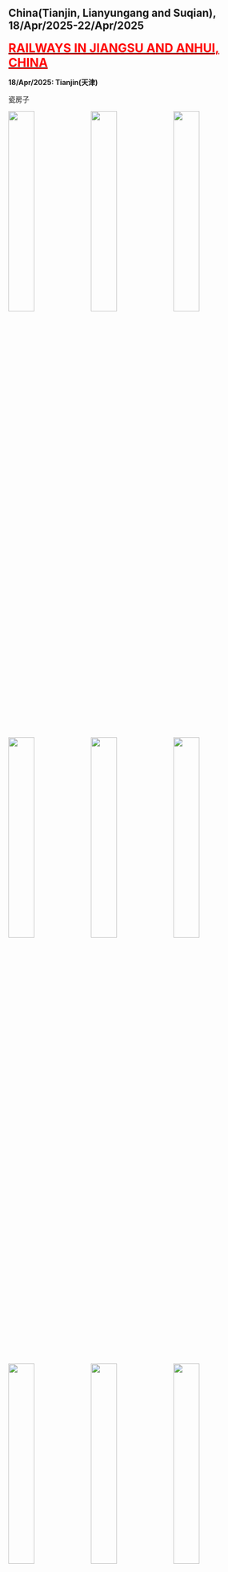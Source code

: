 ## China(Tianjin, Lianyungang and Suqian), 18/Apr/2025-22/Apr/2025

**[<font color=red size=5><u>RAILWAYS IN JIANGSU AND ANHUI, CHINA</u></font>](https://wqgcx.github.io/transport/20250418CN/CR/)**

**18/Apr/2025: Tianjin(天津)**

瓷房子

<img src="../20250418CN_photos/IMG_8486.jpeg" width="32%">
<img src="../20250418CN_photos/IMG_8488.jpeg" width="32%">
<img src="../20250418CN_photos/IMG_8493.jpeg" width="32%">
<img src="../20250418CN_photos/IMG_8495.jpeg" width="32%">
<img src="../20250418CN_photos/IMG_8496.jpeg" width="32%">
<img src="../20250418CN_photos/IMG_8500.jpeg" width="32%">
<img src="../20250418CN_photos/IMG_8501.jpeg" width="32%">
<img src="../20250418CN_photos/IMG_8505.jpeg" width="32%">
<img src="../20250418CN_photos/IMG_8506.jpeg" width="32%">
<img src="../20250418CN_photos/IMG_8510.jpeg" width="32%">
<img src="../20250418CN_photos/IMG_8512.jpeg" width="32%">
<img src="../20250418CN_photos/IMG_8514.jpeg" width="32%">

**Fly China Eastern Airlines to Lianyungang(MU6742)**

<img src="../20250418CN_photos/IMG_8516.jpeg" width="32%">

**19/Apr/2025: Lianyungang(连云港)**

连岛

<img src="../20250418CN_photos/IMG_8563.jpeg" width="32%">
<img src="../20250418CN_photos/IMG_8539.jpeg" width="32%">
<img src="../20250418CN_photos/IMG_8542.jpeg" width="32%">
<img src="../20250418CN_photos/IMG_8543.jpeg" width="32%">
<img src="../20250418CN_photos/IMG_8547.jpeg" width="32%">
<img src="../20250418CN_photos/IMG_8549.jpeg" width="32%">
<img src="../20250418CN_photos/IMG_8552.jpeg" width="32%">
<img src="../20250418CN_photos/IMG_8554.jpeg" width="32%">
<img src="../20250418CN_photos/IMG_8555.jpeg" width="32%">
<img src="../20250418CN_photos/IMG_8557.jpeg" width="32%">
<img src="../20250418CN_photos/IMG_8559.jpeg" width="32%">
<img src="../20250418CN_photos/IMG_8560.jpeg" width="32%">

陇海铁路历史博物馆

<img src="../20250418CN_photos/IMG_8577.jpeg" width="32%">
<img src="../20250418CN_photos/IMG_8579.jpeg" width="32%">
<img src="../20250418CN_photos/IMG_8580.jpeg" width="32%">
<img src="../20250418CN_photos/IMG_8581.jpeg" width="32%">
<img src="../20250418CN_photos/IMG_8582.jpeg" width="32%">
<img src="../20250418CN_photos/IMG_8583.jpeg" width="32%">

连云古镇

<img src="../20250418CN_photos/IMG_8584.jpeg" width="32%">
<img src="../20250418CN_photos/IMG_8586.jpeg" width="32%">
<img src="../20250418CN_photos/IMG_8587.jpeg" width="32%">
<img src="../20250418CN_photos/IMG_8588.jpeg" width="32%">
<img src="../20250418CN_photos/IMG_8591.jpeg" width="32%">

海上云台山

<img src="../20250418CN_photos/IMG_8596.jpeg" width="32%">
<img src="../20250418CN_photos/IMG_8605.jpeg" width="32%">
<img src="../20250418CN_photos/IMG_8607.jpeg" width="32%">
<img src="../20250418CN_photos/IMG_8610.jpeg" width="32%">
<img src="../20250418CN_photos/IMG_8612.jpeg" width="32%">
<img src="../20250418CN_photos/IMG_8613.jpeg" width="32%">
<img src="../20250418CN_photos/IMG_8617.jpeg" width="32%">
<img src="../20250418CN_photos/IMG_8618.jpeg" width="32%">
<img src="../20250418CN_photos/IMG_8620.jpeg" width="32%">

海州古城

<img src="../20250418CN_photos/IMG_8626.jpeg" width="32%">
<img src="../20250418CN_photos/IMG_8633.jpeg" width="32%">
<img src="../20250418CN_photos/IMG_8635.jpeg" width="32%">
<img src="../20250418CN_photos/IMG_8636.jpeg" width="32%">
<img src="../20250418CN_photos/IMG_8639.jpeg" width="32%">

**20/Apr/2025: Lianyungang(连云港)**

桃花涧

<img src="../20250418CN_photos/IMG_8640.jpeg" width="32%">
<img src="../20250418CN_photos/IMG_8641.jpeg" width="32%">
<img src="../20250418CN_photos/IMG_8645.jpeg" width="32%">
<img src="../20250418CN_photos/IMG_8649.jpeg" width="32%">
<img src="../20250418CN_photos/IMG_8653.jpeg" width="32%">
<img src="../20250418CN_photos/IMG_8654.jpeg" width="32%">

孔望山

<img src="../20250418CN_photos/IMG_8660.jpeg" width="32%">
<img src="../20250418CN_photos/IMG_8662.jpeg" width="32%">
<img src="../20250418CN_photos/IMG_8664.jpeg" width="32%">
<img src="../20250418CN_photos/IMG_8666.jpeg" width="32%">
<img src="../20250418CN_photos/IMG_8667.jpeg" width="32%">
<img src="../20250418CN_photos/IMG_8668.jpeg" width="32%">
<img src="../20250418CN_photos/IMG_8669.jpeg" width="32%">
<img src="../20250418CN_photos/IMG_8674.jpeg" width="32%">
<img src="../20250418CN_photos/IMG_8676.jpeg" width="32%">
<img src="../20250418CN_photos/IMG_8677.jpeg" width="32%">
<img src="../20250418CN_photos/IMG_8678.jpeg" width="32%">
<img src="../20250418CN_photos/IMG_8679.jpeg" width="32%">

海清寺塔

<img src="../20250418CN_photos/IMG_8682.jpeg" width="32%">
<img src="../20250418CN_photos/IMG_8684.jpeg" width="32%">
<img src="../20250418CN_photos/IMG_8686.jpeg" width="32%">

花果山

<img src="../20250418CN_photos/IMG_8691.jpeg" width="32%">
<img src="../20250418CN_photos/IMG_8692.jpeg" width="32%">
<img src="../20250418CN_photos/IMG_8693.jpeg" width="32%">
<img src="../20250418CN_photos/IMG_8699.jpeg" width="32%">
<img src="../20250418CN_photos/IMG_8701.jpeg" width="32%">
<img src="../20250418CN_photos/IMG_8702.jpeg" width="32%">
<img src="../20250418CN_photos/IMG_8706.jpeg" width="32%">
<img src="../20250418CN_photos/IMG_8709.jpeg" width="32%">
<img src="../20250418CN_photos/IMG_8712.jpeg" width="32%">
<img src="../20250418CN_photos/IMG_8713.jpeg" width="32%">
<img src="../20250418CN_photos/IMG_8717.jpeg" width="32%">
<img src="../20250418CN_photos/IMG_8718.jpeg" width="32%">
<img src="../20250418CN_photos/IMG_8719.jpeg" width="32%">
<img src="../20250418CN_photos/IMG_8720.jpeg" width="32%">
<img src="../20250418CN_photos/IMG_8723.jpeg" width="32%">
<img src="../20250418CN_photos/IMG_8724.jpeg" width="32%">
<img src="../20250418CN_photos/IMG_8726.jpeg" width="32%">
<img src="../20250418CN_photos/IMG_8727.jpeg" width="32%">

**21/Apr/2025: Suqian(宿迁)**

洪泽湖湿地

<img src="../20250418CN_photos/IMG_8739.jpeg" width="32%">
<img src="../20250418CN_photos/IMG_8741.jpeg" width="32%">
<img src="../20250418CN_photos/IMG_8743.jpeg" width="32%">
<img src="../20250418CN_photos/IMG_8746.jpeg" width="32%">
<img src="../20250418CN_photos/IMG_8753.jpeg" width="32%">
<img src="../20250418CN_photos/IMG_8760.jpeg" width="32%">
<img src="../20250418CN_photos/IMG_8762.jpeg" width="32%">
<img src="../20250418CN_photos/IMG_8766.jpeg" width="32%">
<img src="../20250418CN_photos/IMG_8776.jpeg" width="32%">

**22/Apr/2025: Tianjin(天津)**

意式风情区

<img src="../20250418CN_photos/IMG_8812.jpeg" width="32%">
<img src="../20250418CN_photos/IMG_8816.jpeg" width="32%">
<img src="../20250418CN_photos/IMG_8818.jpeg" width="32%">
<img src="../20250418CN_photos/IMG_8833.jpeg" width="32%">
<img src="../20250418CN_photos/IMG_8840.jpeg" width="32%">
<img src="../20250418CN_photos/IMG_8841.jpeg" width="32%">
<img src="../20250418CN_photos/IMG_8842.jpeg" width="32%">
<img src="../20250418CN_photos/IMG_8845.jpeg" width="32%">
<img src="../20250418CN_photos/IMG_8848.jpeg" width="32%">

梁启超故居

<img src="../20250418CN_photos/IMG_8822.jpeg" width="32%">
<img src="../20250418CN_photos/IMG_8826.jpeg" width="32%">
<img src="../20250418CN_photos/IMG_8827.jpeg" width="32%">
<img src="../20250418CN_photos/IMG_8829.jpeg" width="32%">
<img src="../20250418CN_photos/IMG_8830.jpeg" width="32%">
<img src="../20250418CN_photos/IMG_8831.jpeg" width="32%">

西开教堂

<img src="../20250418CN_photos/IMG_8850.jpeg" width="32%">
<img src="../20250418CN_photos/IMG_8853.jpeg" width="32%">
<img src="../20250418CN_photos/IMG_8855.jpeg" width="32%">
<img src="../20250418CN_photos/IMG_8857.jpeg" width="32%">
<img src="../20250418CN_photos/IMG_8859.jpeg" width="32%">
<img src="../20250418CN_photos/IMG_8861.jpeg" width="32%">

静园(溥仪旧居)

<img src="../20250418CN_photos/IMG_8862.jpeg" width="32%">
<img src="../20250418CN_photos/IMG_8865.jpeg" width="32%">
<img src="../20250418CN_photos/IMG_8868.jpeg" width="32%">
<img src="../20250418CN_photos/IMG_8869.jpeg" width="32%">
<img src="../20250418CN_photos/IMG_8870.jpeg" width="32%">
<img src="../20250418CN_photos/IMG_8871.jpeg" width="32%">
<img src="../20250418CN_photos/IMG_8874.jpeg" width="32%">
<img src="../20250418CN_photos/IMG_8877.jpeg" width="32%">
<img src="../20250418CN_photos/IMG_8882.jpeg" width="32%">

**Click [here](https://wqgcx.github.io/transport/) to go back.**
